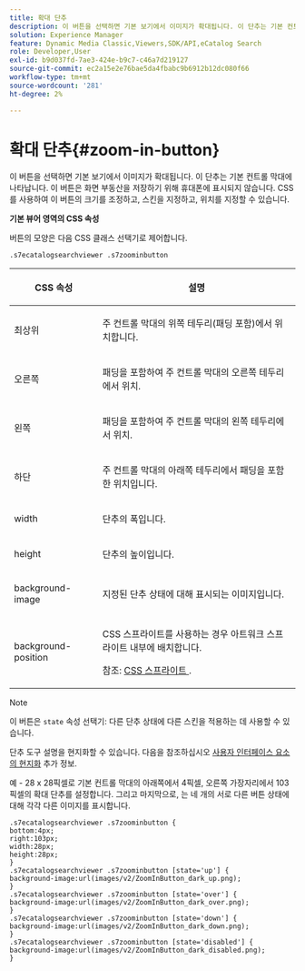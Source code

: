 ```yaml
---
title: 확대 단추
description: 이 버튼을 선택하면 기본 보기에서 이미지가 확대됩니다. 이 단추는 기본 컨트롤 막대에 나타납니다. 이 버튼은 화면 부동산을 저장하기 위해 휴대폰에 표시되지 않습니다. CSS를 사용하여 이 버튼의 크기를 조정하고, 스킨을 지정하고, 위치를 지정할 수 있습니다.
solution: Experience Manager
feature: Dynamic Media Classic,Viewers,SDK/API,eCatalog Search
role: Developer,User
exl-id: b9d037fd-7ae3-424e-b9c7-c46a7d219127
source-git-commit: ec2a15e2e76bae5da4fbabc9b6912b12dc080f66
workflow-type: tm+mt
source-wordcount: '281'
ht-degree: 2%

---
```


# 확대 단추{#zoom-in-button}

이 버튼을 선택하면 기본 보기에서 이미지가 확대됩니다. 이 단추는 기본 컨트롤 막대에 나타납니다. 이 버튼은 화면 부동산을 저장하기 위해 휴대폰에 표시되지 않습니다. CSS를 사용하여 이 버튼의 크기를 조정하고, 스킨을 지정하고, 위치를 지정할 수 있습니다.

<!--<a id="section_061E550C1C1D4DB2BD663A898895B38C"></a>-->

**기본 뷰어 영역의 CSS 속성**

버튼의 모양은 다음 CSS 클래스 선택기로 제어합니다.

`.s7ecatalogsearchviewer .s7zoominbutton`

<table id="table_94EE3F5BBE4547C0B4943471CEE7EDE4"> 
 <thead> 
  <tr> 
   <th colname="col1" class="entry"> <p> CSS 속성 </p> </th> 
   <th colname="col2" class="entry"> <p>설명 </p> </th> 
  </tr> 
 </thead>
 <tbody> 
  <tr> 
   <td colname="col1"> <p> <span class="codeph"> 최상위 </span> </p> </td> 
   <td colname="col2"> <p>주 컨트롤 막대의 위쪽 테두리(패딩 포함)에서 위치합니다. </p> </td> 
  </tr> 
  <tr> 
   <td colname="col1"> <p> <span class="codeph"> 오른쪽 </span> </p> </td> 
   <td colname="col2"> <p>패딩을 포함하여 주 컨트롤 막대의 오른쪽 테두리에서 위치. </p> </td> 
  </tr> 
  <tr> 
   <td colname="col1"> <p> <span class="codeph"> 왼쪽 </span> </p> </td> 
   <td colname="col2"> <p>패딩을 포함하여 주 컨트롤 막대의 왼쪽 테두리에서 위치. </p> </td> 
  </tr> 
  <tr> 
   <td colname="col1"> <p> <span class="codeph"> 하단 </span> </p> </td> 
   <td colname="col2"> <p>주 컨트롤 막대의 아래쪽 테두리에서 패딩을 포함한 위치입니다. </p> </td> 
  </tr> 
  <tr> 
   <td colname="col1"> <p> <span class="codeph"> width </span> </p> </td> 
   <td colname="col2"> <p>단추의 폭입니다. </p> </td> 
  </tr> 
  <tr> 
   <td colname="col1"> <p> <span class="codeph"> height </span> </p> </td> 
   <td colname="col2"> <p>단추의 높이입니다. </p> </td> 
  </tr> 
  <tr> 
   <td colname="col1"> <p> <span class="codeph"> background-image </span> </p> </td> 
   <td colname="col2"> <p>지정된 단추 상태에 대해 표시되는 이미지입니다. </p> </td> 
  </tr> 
  <tr> 
   <td colname="col1"> <p> <span class="codeph"> background-position </span> </p> </td> 
   <td colname="col2"> <p> CSS 스프라이트를 사용하는 경우 아트워크 스프라이트 내부에 배치합니다. </p> <p>참조: <a href="../../../c-html5-s7-aem-asset-viewers/c-html5-ecatsearch-viewer-about/c-html5-ecatsearch-viewer-customizingviewer/c-html5-ecatsearch-viewer-customizingviewer.md#section-9d570f95eb2443aca74c1b02f6e89aff" format="dita" scope="local"> CSS 스프라이트 </a>. </p> </td> 
  </tr> 
 </tbody> 
</table>

>[!NOTE]
>
>이 버튼은 `state` 속성 선택기: 다른 단추 상태에 다른 스킨을 적용하는 데 사용할 수 있습니다.

단추 도구 설명을 현지화할 수 있습니다. 다음을 참조하십시오 [사용자 인터페이스 요소의 현지화](../../../c-html5-s7-aem-asset-viewers/c-html5-ecatsearch-viewer-about/c-html5-ecatsearch-viewer-localization.md#concept-cbfc39344c494eb7b9f6a272cff0cc74) 추가 정보.

예 - 28 x 28픽셀로 기본 컨트롤 막대의 아래쪽에서 4픽셀, 오른쪽 가장자리에서 103픽셀의 확대 단추를 설정합니다. 그리고 마지막으로, 는 네 개의 서로 다른 버튼 상태에 대해 각각 다른 이미지를 표시합니다.

```
.s7ecatalogsearchviewer .s7zoominbutton { 
bottom:4px; 
right:103px; 
width:28px; 
height:28px; 
} 
.s7ecatalogsearchviewer .s7zoominbutton [state='up'] { 
background-image:url(images/v2/ZoomInButton_dark_up.png); 
} 
.s7ecatalogsearchviewer .s7zoominbutton [state='over'] {  
background-image:url(images/v2/ZoomInButton_dark_over.png); 
} 
.s7ecatalogsearchviewer .s7zoominbutton [state='down'] {  
background-image:url(images/v2/ZoomInButton_dark_down.png); 
} 
.s7ecatalogsearchviewer .s7zoominbutton [state='disabled'] { 
background-image:url(images/v2/ZoomInButton_dark_disabled.png); 
}
```

